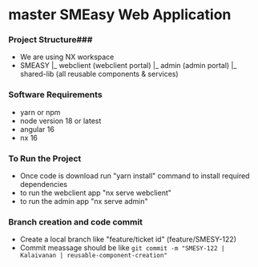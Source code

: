 # master SMEasy Web Application #
### Project Structure###
* We are using NX workspace 
* SMEASY 
    |_ webclient (webclient portal)
    |_ admin (admin portal)
    |_ shared-lib (all reusable components & services)

### Software Requirements ###
* yarn or npm
* node version 18 or latest 
* angular 16
* nx 16

### To Run the Project ###
* Once code is download run "yarn install" command to install required dependencies
* to run the webclient app "nx serve webclient"
* to run the admin app "nx serve admin"

### Branch creation and code commit
* Create a local branch like "feature/ticket id" (feature/SMESY-122)
* Commit meassage should be like `git commit -m "SMESY-122 | Kalaivanan | reusable-component-creation"`
